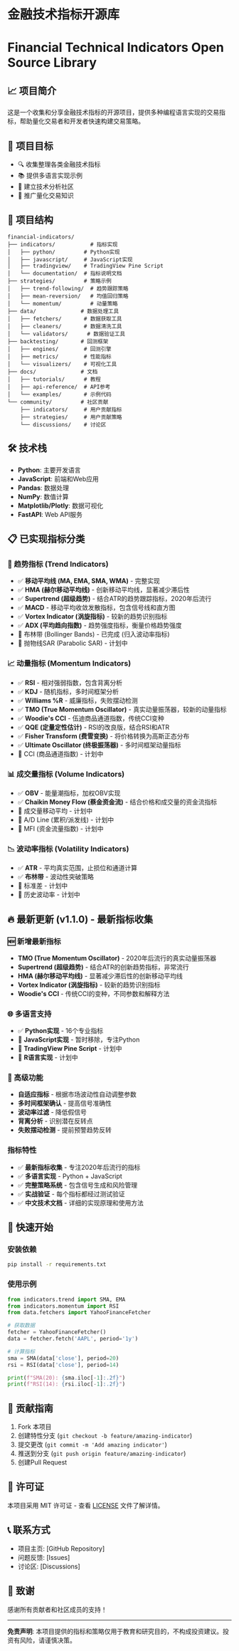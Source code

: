 # 金融技术指标开源库
# Financial Technical Indicators Open Source Library

## 📈 项目简介
这是一个收集和分享金融技术指标的开源项目，提供多种编程语言实现的交易指标，帮助量化交易者和开发者快速构建交易策略。

## 🎯 项目目标
- 🔍 收集整理各类金融技术指标
- 📚 提供多语言实现示例
- 🤝 建立技术分析社区
- 🚀 推广量化交易知识

## 📁 项目结构
```
financial-indicators/
├── indicators/           # 指标实现
│   ├── python/         # Python实现
│   ├── javascript/     # JavaScript实现
│   ├── tradingview/    # TradingView Pine Script
│   └── documentation/  # 指标说明文档
├── strategies/         # 策略示例
│   ├── trend-following/  # 趋势跟踪策略
│   ├── mean-reversion/   # 均值回归策略
│   └── momentum/         # 动量策略
├── data/              # 数据处理工具
│   ├── fetchers/       # 数据获取工具
│   ├── cleaners/       # 数据清洗工具
│   └── validators/      # 数据验证工具
├── backtesting/       # 回测框架
│   ├── engines/        # 回测引擎
│   ├── metrics/        # 性能指标
│   └── visualizers/    # 可视化工具
├── docs/              # 文档
│   ├── tutorials/      # 教程
│   ├── api-reference/  # API参考
│   └── examples/       # 示例代码
└── community/         # 社区贡献
    ├── indicators/     # 用户贡献指标
    ├── strategies/     # 用户贡献策略
    └── discussions/    # 讨论区
```

## 🛠️ 技术栈
- **Python**: 主要开发语言
- **JavaScript**: 前端和Web应用
- **Pandas**: 数据处理
- **NumPy**: 数值计算
- **Matplotlib/Plotly**: 数据可视化
- **FastAPI**: Web API服务

## 📋 已实现指标分类

### 🚀 趋势指标 (Trend Indicators)
- ✅ **移动平均线 (MA, EMA, SMA, WMA)** - 完整实现
- ✅ **HMA (赫尔移动平均线)** - 创新移动平均线，显著减少滞后性
- ✅ **Supertrend (超级趋势)** - 结合ATR的趋势跟踪指标，2020年后流行
- ✅ **MACD** - 移动平均收敛发散指标，包含信号线和直方图
- ✅ **Vortex Indicator (涡旋指标)** - 较新的趋势识别指标
- ✅ **ADX (平均趋向指数)** - 趋势强度指标，衡量价格趋势强度
- 🔄 布林带 (Bollinger Bands) - 已完成 (归入波动率指标)
- 🔄 抛物线SAR (Parabolic SAR) - 计划中

### 📈 动量指标 (Momentum Indicators)
- ✅ **RSI** - 相对强弱指数，包含背离分析
- ✅ **KDJ** - 随机指标，多时间框架分析
- ✅ **Williams %R** - 威廉指标，失败摆动检测
- ✅ **TMO (True Momentum Oscillator)** - 真实动量振荡器，较新的动量指标
- ✅ **Woodie's CCI** - 伍迪商品通道指数，传统CCI变种
- ✅ **QQE (定量定性估计)** - RSI的改良版，结合RSI和ATR
- ✅ **Fisher Transform (费雪变换)** - 将价格转换为高斯正态分布
- ✅ **Ultimate Oscillator (终极振荡器)** - 多时间框架动量指标
- 🔄 CCI (商品通道指数) - 计划中

### 📊 成交量指标 (Volume Indicators)
- ✅ **OBV** - 能量潮指标，加权OBV实现
- ✅ **Chaikin Money Flow (蔡金资金流)** - 结合价格和成交量的资金流指标
- 🔄 成交量移动平均 - 计划中
- 🔄 A/D Line (累积/派发线) - 计划中
- 🔄 MFI (资金流量指数) - 计划中

### 📉 波动率指标 (Volatility Indicators)
- ✅ **ATR** - 平均真实范围，止损位和通道计算
- ✅ **布林带** - 波动性突破策略
- 🔄 标准差 - 计划中
- 🔄 历史波动率 - 计划中

## 🔥 最新更新 (v1.1.0) - 最新指标收集

### 🆕 新增最新指标
- **TMO (True Momentum Oscillator)** - 2020年后流行的真实动量振荡器
- **Supertrend (超级趋势)** - 结合ATR的创新趋势指标，非常流行
- **HMA (赫尔移动平均线)** - 显著减少滞后性的创新移动平均线
- **Vortex Indicator (涡旋指标)** - 较新的趋势识别指标
- **Woodie's CCI** - 传统CCI的变种，不同参数和解释方法

### 🌐 多语言支持
- ✅ **Python实现** - 16个专业指标
- 🔄 **JavaScript实现** - 暂时移除，专注Python
- 🔄 **TradingView Pine Script** - 计划中
- 🔄 **R语言实现** - 计划中

### 🔬 高级功能
- **自适应指标** - 根据市场波动性自动调整参数
- **多时间框架确认** - 提高信号准确性
- **波动率过滤** - 降低假信号
- **背离分析** - 识别潜在反转点
- **失败摆动检测** - 提前预警趋势反转

### 指标特性
- ✅ **最新指标收集** - 专注2020年后流行的指标
- ✅ **多语言实现** - Python + JavaScript
- ✅ **完整策略系统** - 包含信号生成和风险管理
- ✅ **实战验证** - 每个指标都经过测试验证
- ✅ **中文技术文档** - 详细的实现原理和使用方法

## 🚀 快速开始

### 安装依赖
```bash
pip install -r requirements.txt
```

### 使用示例
```python
from indicators.trend import SMA, EMA
from indicators.momentum import RSI
from data.fetchers import YahooFinanceFetcher

# 获取数据
fetcher = YahooFinanceFetcher()
data = fetcher.fetch('AAPL', period='1y')

# 计算指标
sma = SMA(data['close'], period=20)
rsi = RSI(data['close'], period=14)

print(f"SMA(20): {sma.iloc[-1]:.2f}")
print(f"RSI(14): {rsi.iloc[-1]:.2f}")
```

## 🤝 贡献指南
1. Fork 本项目
2. 创建特性分支 (`git checkout -b feature/amazing-indicator`)
3. 提交更改 (`git commit -m 'Add amazing indicator'`)
4. 推送到分支 (`git push origin feature/amazing-indicator`)
5. 创建Pull Request

## 📄 许可证
本项目采用 MIT 许可证 - 查看 [LICENSE](LICENSE) 文件了解详情。

## 📞 联系方式
- 项目主页: [GitHub Repository]
- 问题反馈: [Issues]
- 讨论区: [Discussions]

## 🙏 致谢
感谢所有贡献者和社区成员的支持！

---

**免责声明**: 本项目提供的指标和策略仅用于教育和研究目的，不构成投资建议。投资有风险，请谨慎决策。